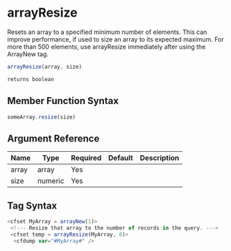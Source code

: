 # arrayResize

Resets an array to a specified minimum number of elements.
 This can improve performance, if used to size an array to its
 expected maximum. For more than 500 elements, use arrayResize
 immediately after using the ArrayNew tag.

```javascript
arrayResize(array, size)
```

```javascript
returns boolean
```

## Member Function Syntax

```javascript
someArray.resize(size)
```

## Argument Reference

| Name | Type | Required | Default | Description |
| --- | --- | --- | --- | --- |
| array | array | Yes |  |  |
| size | numeric | Yes |  |  |

## Tag Syntax

```javascript
<cfset MyArray = arrayNew(1)> 
 <!--- Resize that array to the number of records in the query. ---> 
 <cfset temp = arrayResize(MyArray, 8)> 
  <cfdump var="#MyArray#" />
```
